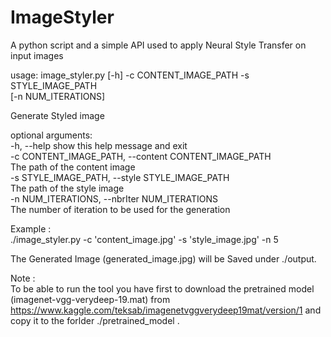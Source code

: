 # ImageStyler
A python script and a simple API used to apply Neural Style Transfer on input images  


usage: image_styler.py [-h] -c CONTENT_IMAGE_PATH -s STYLE_IMAGE_PATH  
                       [-n NUM_ITERATIONS]  

Generate Styled image  

optional arguments:  
  -h, --help            show this help message and exit  
  -c CONTENT_IMAGE_PATH, --content CONTENT_IMAGE_PATH  
                        The path of the content image  
  -s STYLE_IMAGE_PATH, --style STYLE_IMAGE_PATH  
                        The path of the style image  
  -n NUM_ITERATIONS, --nbrIter NUM_ITERATIONS  
                        The number of iteration to be used for the generation  
  
Example :  
./image_styler.py -c 'content_image.jpg' -s 'style_image.jpg' -n 5  
  
  
The Generated Image (generated_image.jpg) will be Saved under ./output.  

Note :  
To be able to run the tool you have first to download the pretrained model (imagenet-vgg-verydeep-19.mat) from https://www.kaggle.com/teksab/imagenetvggverydeep19mat/version/1 and copy it to the forlder ./pretrained_model .
